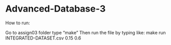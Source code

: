 # Advanced-Database-3

How to run:

Go to assign03 folder
type “make”
Then run the file by typing like: make run INTEGRATED-DATASET.csv 0.15 0.6
